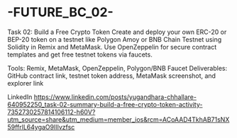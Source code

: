 # -FUTURE_BC_02-

Task 02: Build a Free Crypto Token
Create and deploy your own ERC-20 or BEP-20 token on a testnet like Polygon Amoy or BNB Chain Testnet using Solidity in Remix and MetaMask. Use OpenZeppelin for secure contract templates and get free testnet tokens via faucets.

Tools: Remix, MetaMask, OpenZeppelin, Polygon/BNB Faucet
Deliverables: GitHub contract link, testnet token address, MetaMask screenshot, and explorer link

LinkedIn 
https://www.linkedin.com/posts/yugandhara-chhallare-640952250_task-02-summary-build-a-free-crypto-token-activity-7352730257814106112-h60V?utm_source=share&utm_medium=member_ios&rcm=ACoAAD4TkhAB71sNX59ffrlL64ygaO9lIIvzfsc
